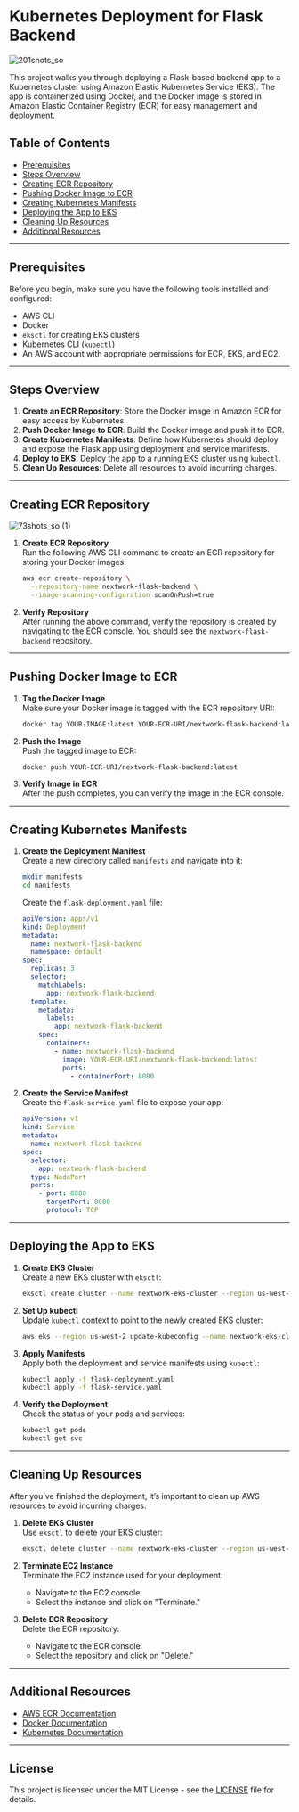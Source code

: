 # Kubernetes Deployment for Flask Backend

![201shots_so](https://github.com/user-attachments/assets/44819cc9-bb41-43cd-a187-e60d2f0e48a0)

This project walks you through deploying a Flask-based backend app to a Kubernetes cluster using Amazon Elastic Kubernetes Service (EKS). The app is containerized using Docker, and the Docker image is stored in Amazon Elastic Container Registry (ECR) for easy management and deployment.

## Table of Contents
- [Prerequisites](#prerequisites)
- [Steps Overview](#steps-overview)
- [Creating ECR Repository](#creating-ecr-repository)
- [Pushing Docker Image to ECR](#pushing-docker-image-to-ecr)
- [Creating Kubernetes Manifests](#creating-kubernetes-manifests)
- [Deploying the App to EKS](#deploying-the-app-to-eks)
- [Cleaning Up Resources](#cleaning-up-resources)
- [Additional Resources](#additional-resources)

---

## Prerequisites

Before you begin, make sure you have the following tools installed and configured:
- AWS CLI
- Docker
- `eksctl` for creating EKS clusters
- Kubernetes CLI (`kubectl`)
- An AWS account with appropriate permissions for ECR, EKS, and EC2.

---

## Steps Overview

1. **Create an ECR Repository**: Store the Docker image in Amazon ECR for easy access by Kubernetes.
2. **Push Docker Image to ECR**: Build the Docker image and push it to ECR.
3. **Create Kubernetes Manifests**: Define how Kubernetes should deploy and expose the Flask app using deployment and service manifests.
4. **Deploy to EKS**: Deploy the app to a running EKS cluster using `kubectl`.
5. **Clean Up Resources**: Delete all resources to avoid incurring charges.

---

## Creating ECR Repository

![73shots_so (1)](https://github.com/user-attachments/assets/cf72b8cd-2f0a-4af1-9c84-a27c23618a27)

1. **Create ECR Repository**  
Run the following AWS CLI command to create an ECR repository for storing your Docker images:

    ```bash
    aws ecr create-repository \
      --repository-name nextwork-flask-backend \
      --image-scanning-configuration scanOnPush=true
    ```

2. **Verify Repository**  
After running the above command, verify the repository is created by navigating to the ECR console. You should see the `nextwork-flask-backend` repository.

---

## Pushing Docker Image to ECR

1. **Tag the Docker Image**  
Make sure your Docker image is tagged with the ECR repository URI:

    ```bash
    docker tag YOUR-IMAGE:latest YOUR-ECR-URI/nextwork-flask-backend:latest
    ```

2. **Push the Image**  
Push the tagged image to ECR:

    ```bash
    docker push YOUR-ECR-URI/nextwork-flask-backend:latest
    ```

3. **Verify Image in ECR**  
After the push completes, you can verify the image in the ECR console.

---

## Creating Kubernetes Manifests

1. **Create the Deployment Manifest**  
Create a new directory called `manifests` and navigate into it:

    ```bash
    mkdir manifests
    cd manifests
    ```

    Create the `flask-deployment.yaml` file:

    ```yaml
    apiVersion: apps/v1
    kind: Deployment
    metadata:
      name: nextwork-flask-backend
      namespace: default
    spec:
      replicas: 3
      selector:
        matchLabels:
          app: nextwork-flask-backend
      template:
        metadata:
          labels:
            app: nextwork-flask-backend
        spec:
          containers:
            - name: nextwork-flask-backend
              image: YOUR-ECR-URI/nextwork-flask-backend:latest
              ports:
                - containerPort: 8080
    ```

2. **Create the Service Manifest**  
Create the `flask-service.yaml` file to expose your app:

    ```yaml
    apiVersion: v1
    kind: Service
    metadata:
      name: nextwork-flask-backend
    spec:
      selector:
        app: nextwork-flask-backend
      type: NodePort
      ports:
        - port: 8080
          targetPort: 8080
          protocol: TCP
    ```

---

## Deploying the App to EKS

1. **Create EKS Cluster**  
Create a new EKS cluster with `eksctl`:

    ```bash
    eksctl create cluster --name nextwork-eks-cluster --region us-west-2 --nodegroup-name nextwork-nodes --node-type t3.micro --nodes 3
    ```

2. **Set Up kubectl**  
Update `kubectl` context to point to the newly created EKS cluster:

    ```bash
    aws eks --region us-west-2 update-kubeconfig --name nextwork-eks-cluster
    ```

3. **Apply Manifests**  
Apply both the deployment and service manifests using `kubectl`:

    ```bash
    kubectl apply -f flask-deployment.yaml
    kubectl apply -f flask-service.yaml
    ```

4. **Verify the Deployment**  
Check the status of your pods and services:

    ```bash
    kubectl get pods
    kubectl get svc
    ```

---

## Cleaning Up Resources

After you’ve finished the deployment, it’s important to clean up AWS resources to avoid incurring charges.

1. **Delete EKS Cluster**  
Use `eksctl` to delete your EKS cluster:

    ```bash
    eksctl delete cluster --name nextwork-eks-cluster --region us-west-2
    ```

2. **Terminate EC2 Instance**  
Terminate the EC2 instance used for your deployment:

    - Navigate to the EC2 console.
    - Select the instance and click on "Terminate."

3. **Delete ECR Repository**  
Delete the ECR repository:

    - Navigate to the ECR console.
    - Select the repository and click on "Delete."

---

## Additional Resources

- [AWS ECR Documentation](https://docs.aws.amazon.com/ecr/latest/userguide/what-is-ecr.html)
- [Docker Documentation](https://docs.docker.com/)
- [Kubernetes Documentation](https://kubernetes.io/docs/)

---

## License

This project is licensed under the MIT License - see the [LICENSE](LICENSE) file for details.
